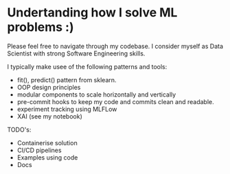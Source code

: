 # Undertanding how I solve ML problems :) 

Please feel free to navigate through my codebase. I consider myself as Data Scientist with strong Software Engineering skills. 

I typically make usee of the following patterns and tools: 
- fit(), predict() pattern from sklearn.
- OOP design principles
- modular components to scale horizontally and vertically
- pre-commit hooks to keep my code and commits clean and readable.
- experiment tracking using MLFLow
- XAI (see my notebook)

TODO's: 
- Containerise solution
- CI/CD pipelines
- Examples using code
- Docs 
